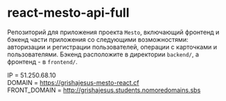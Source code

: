 # react-mesto-api-full

Репозиторий для приложения проекта `Mesto`, включающий фронтенд и бэкенд части приложения со следующими возможностями: авторизации и регистрации пользователей, операции с карточками и пользователями. Бэкенд расположите в директории `backend/`, а фронтенд - в `frontend/`.

IP = 51.250.68.10  
DOMAIN = https://grishajesus-mesto-react.cf  
FRONT_DOMAIN = http://grishajesus.students.nomoredomains.sbs
